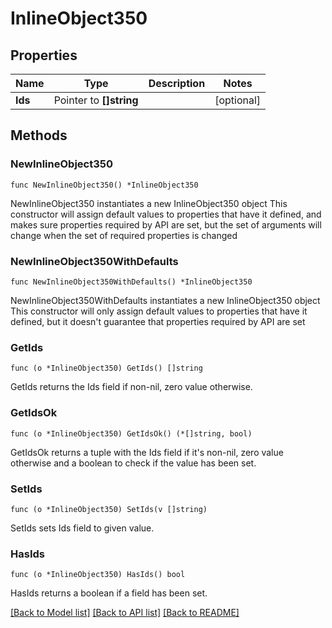 # InlineObject350

## Properties

Name | Type | Description | Notes
------------ | ------------- | ------------- | -------------
**Ids** | Pointer to **[]string** |  | [optional] 

## Methods

### NewInlineObject350

`func NewInlineObject350() *InlineObject350`

NewInlineObject350 instantiates a new InlineObject350 object
This constructor will assign default values to properties that have it defined,
and makes sure properties required by API are set, but the set of arguments
will change when the set of required properties is changed

### NewInlineObject350WithDefaults

`func NewInlineObject350WithDefaults() *InlineObject350`

NewInlineObject350WithDefaults instantiates a new InlineObject350 object
This constructor will only assign default values to properties that have it defined,
but it doesn't guarantee that properties required by API are set

### GetIds

`func (o *InlineObject350) GetIds() []string`

GetIds returns the Ids field if non-nil, zero value otherwise.

### GetIdsOk

`func (o *InlineObject350) GetIdsOk() (*[]string, bool)`

GetIdsOk returns a tuple with the Ids field if it's non-nil, zero value otherwise
and a boolean to check if the value has been set.

### SetIds

`func (o *InlineObject350) SetIds(v []string)`

SetIds sets Ids field to given value.

### HasIds

`func (o *InlineObject350) HasIds() bool`

HasIds returns a boolean if a field has been set.


[[Back to Model list]](../README.md#documentation-for-models) [[Back to API list]](../README.md#documentation-for-api-endpoints) [[Back to README]](../README.md)



